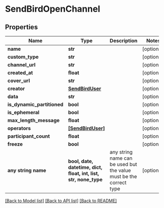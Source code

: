 # SendBirdOpenChannel


## Properties
Name | Type | Description | Notes
------------ | ------------- | ------------- | -------------
**name** | **str** |  | [optional] 
**custom_type** | **str** |  | [optional] 
**channel_url** | **str** |  | [optional] 
**created_at** | **float** |  | [optional] 
**cover_url** | **str** |  | [optional] 
**creator** | [**SendBirdUser**](SendBirdUser.md) |  | [optional] 
**data** | **str** |  | [optional] 
**is_dynamic_partitioned** | **bool** |  | [optional] 
**is_ephemeral** | **bool** |  | [optional] 
**max_length_message** | **float** |  | [optional] 
**operators** | [**[SendBirdUser]**](SendBirdUser.md) |  | [optional] 
**participant_count** | **float** |  | [optional] 
**freeze** | **bool** |  | [optional] 
**any string name** | **bool, date, datetime, dict, float, int, list, str, none_type** | any string name can be used but the value must be the correct type | [optional]

[[Back to Model list]](../README.md#documentation-for-models) [[Back to API list]](../README.md#documentation-for-api-endpoints) [[Back to README]](../README.md)


